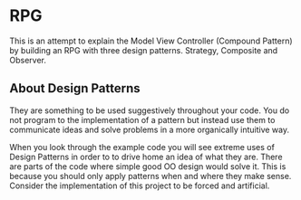 # RPG
This is an attempt to explain the Model View Controller (Compound Pattern) 
by building an RPG with three design patterns. Strategy, Composite and Observer.

## About Design Patterns
They are something to be used suggestively throughout your code. You do not
program to the implementation of a pattern but instead use them to communicate
ideas and solve problems in a more organically intuitive way.

When you look through the example code you will see extreme uses of Design
Patterns in order to to drive home an idea of what they are. There are 
parts of the code where simple good OO design would solve it. This is because
you should only apply patterns when and where they make sense. Consider the
implementation of this project to be forced and artificial.
